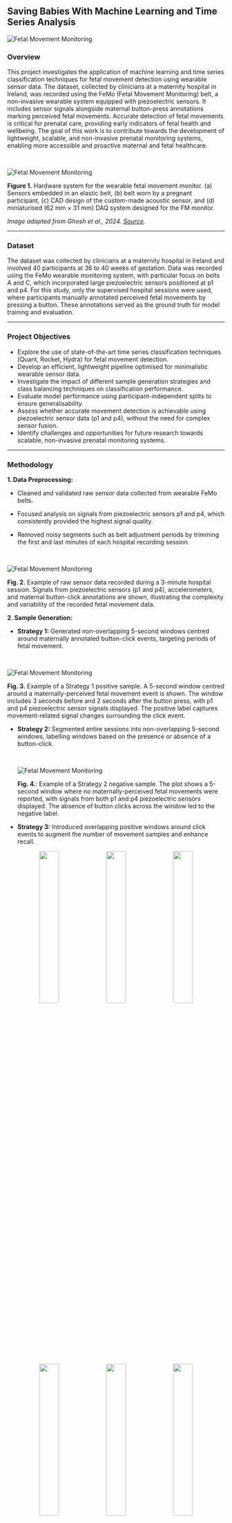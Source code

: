 ## **Saving Babies With Machine Learning and Time Series Analysis**

![Fetal Movement Monitoring](images/fyp-fmm-pregnancy.png)

### **Overview**

This project investigates the application of machine learning and time series classification techniques for fetal movement detection using wearable sensor data. The dataset, collected by clinicians at a maternity hospital in Ireland, was recorded using the FeMo (Fetal Movement Monitoring) belt, a non-invasive wearable system equipped with piezoelectric sensors. It includes sensor signals alongside maternal button-press annotations marking perceived fetal movements. Accurate detection of fetal movements is critical for prenatal care, providing early indicators of fetal health and wellbeing. The goal of this work is to contribute towards the development of lightweight, scalable, and non-invasive prenatal monitoring systems, enabling more accessible and proactive maternal and fetal healthcare.

&nbsp;

![Fetal Movement Monitoring](images/femo-belt.jpeg)

**Figure 1.** Hardware system for the wearable fetal movement monitor. (a) Sensors embedded in an elastic belt, (b) belt worn by a pregnant participant, (c) CAD design of the custom-made acoustic sensor, and (d) miniaturised (62 mm × 31 mm) DAQ system designed for the FM monitor.  

*Image adapted from Ghosh et al., 2024. [Source](https://www.sciencedirect.com/science/article/pii/S1566253523004402).*

---

### **Dataset**

The dataset was collected by clinicians at a maternity hospital in Ireland and involved 40 participants at 36 to 40 weeks of gestation. Data was recorded using the FeMo wearable monitoring system, with particular focus on belts A and C, which incorporated large piezoelectric sensors positioned at p1 and p4. For this study, only the supervised hospital sessions were used, where participants manually annotated perceived fetal movements by pressing a button. These annotations served as the ground truth for model training and evaluation.

---

### **Project Objectives**

- Explore the use of state-of-the-art time series classification techniques (Quant, Rocket, Hydra) for fetal movement detection.
- Develop an efficient, lightweight pipeline optimised for minimalistic wearable sensor data.
- Investigate the impact of different sample generation strategies and class balancing techniques on classification performance.
- Evaluate model performance using participant-independent splits to ensure generalisability.
- Assess whether accurate movement detection is achievable using piezoelectric sensor data (p1 and p4), without the need for complex sensor fusion.
- Identify challenges and opportunities for future research towards scalable, non-invasive prenatal monitoring systems.

---

### **Methodology**

**1. Data Preprocessing:**  

  - Cleaned and validated raw sensor data collected from wearable FeMo belts.  

  - Focused analysis on signals from piezoelectric sensors p1 and p4, which consistently provided the highest signal quality.  

  - Removed noisy segments such as belt adjustment periods by trimming the first and last minutes of each hospital recording session.

&nbsp;

![Fetal Movement Monitoring](images/fmm-sensor-data.png)

**Fig. 2.** Example of raw sensor data recorded during a 3-minute hospital session. Signals from piezoelectric sensors (p1 and p4), accelerometers, and maternal button-click annotations are shown, illustrating the complexity and variability of the recorded fetal movement data.

**2. Sample Generation:**  

  - **Strategy 1:** Generated non-overlapping 5-second windows centred around maternally annotated button-click events, targeting periods of fetal movement.
  
  &nbsp;

  ![Fetal Movement Monitoring](images/samples-1/pos-sample-1.png)

  **Fig. 3.** Example of a Strategy 1 positive sample. A 5-second window centred around a maternally-perceived fetal movement event is shown. The window includes 3 seconds before and 2 seconds after the button press, with p1 and p4 piezoelectric sensor signals displayed. The positive label captures movement-related signal changes surrounding the click event.

  - **Strategy 2:** Segmented entire sessions into non-overlapping 5-second windows, labelling windows based on the presence or absence of a button-click. 

    &nbsp;

    ![Fetal Movement Monitoring](images/samples-2/neg-sample-2.png)

    **Fig. 4.**: Example of a Strategy 2 negative sample. The plot shows a 5-second window where no
    maternally-perceived fetal movements were reported, with signals from both p1 and p4 piezoelectric
    sensors displayed. The absence of button clicks across the window led to the negative label.

  - **Strategy 3:** Introduced overlapping positive windows around click events to augment the number of movement samples and enhance recall.

  <!-- Row 1 -->
<p align="center">
  <img src="images/samples-3/pos-sample-3-1-a.png" width="30%" />
  <img src="images/samples-3/pos-sample-3-2-a.png" width="30%" />
  <img src="images/samples-3/pos-sample-3-3-a.png" width="30%" />
</p>

<!-- Row 2 -->
<p align="center">
  <img src="images/samples-3/pos-sample-3-1-b.png" width="30%" />
  <img src="images/samples-3/pos-sample-3-2-b.png" width="30%" />
  <img src="images/samples-3/pos-sample-3-3-b.png" width="30%" />
</p>

<br>

**3. Model Training:**  

  - Initially compared state-of-the-art time series classifiers, including Quant, Rocket, and Hydra, alongside conventional machine learning models.

  - Selected a lightweight pipeline combining QUANT feature extraction, StandardScaler, and Linear Discriminant Analysis (LDA) based on superior baseline performance.  

  - Applied class balancing techniques, evaluating both 2:1 negative-to-positive and 2:1 positive-to-negative setups to address dataset imbalance.  

  - Focused subsequent experiments on refining and evaluating the QUANT + Scaling + LDA pipeline.

![Fetal Movement Detection Pipeline](images/fmm-pipeline.png)  

**Figure 2.**  Final classification pipeline used in this project. The pipeline consists of a QUANTTransformer for feature extraction, followed by StandardScaler for normalisation, and LinearDiscriminantAnalysis (LDA) for classification.

**4. Evaluation** 

  - Models were evaluated using F1-Score, average accuracy, precision, and recall to account for class imbalance and clinical relevance.  

  - Strict participant-independent train-test splits were used to robustly measure model generalisation across unseen subjects.

---

### **Key Results**

- **Feasibility:**  

  Baseline fetal movement classification is achievable using a minimalistic, non-invasive sensor configuration. The results provide a strong foundation for future research in scalable prenatal monitoring. 

- **Best Pipeline Performance:**  

  - **Pipeline:** QUANT + Scaling + LDA  
  - **Data:**: Achieved using p1 sensor data with balanced training and testing sets
  - **F1-Score:** 0.52  
  - **Average Accuracy:** 0.65  

- **Sensor Findings:**  

  - Adding p4 alongside p1 did not significantly improve model generalisation.  
  - p1 alone provided more consistent and reliable performance.

- **Sampling Strategy Insights:**  

  - Targeted sampling around maternal clicks (Strategy 1) was essential for capturing relevant movement events.  
  - Rigorous class balancing greatly improved F1-score and recall.

- **Augmentation Trade-Offs:**  

  - Overlapping positive windows (Strategy 3) substantially boosted recall.  
  - However, it increased false positives, reflecting a classic sensitivity-specificity trade-off.


---

### **Project Structure**

The repository is organised as follows:

- **README.md**: Project overview, setup instructions, and key information.
- **requirements.txt**: Python package dependencies.
- **data/**: Folder for input data (not included in the public repository).
- **images/**: Images used for documentation and visualisations.
- **models/**: Saved trained models (e.g., .pkl files).
- **notebooks/**: Jupyter notebooks for data exploration, model training, and evaluation.
- **src/**: Source code modules for data preprocessing, sample generation strategies, model building, and evaluation utilities.

---

### **Future Work**

- Incorporate multimodal sensor fusion by combining piezoelectric and IMU sensor data.
- Extend validation to include unsupervised home recording sessions.
- Explore deep learning architectures such as CNNs and hybrid CNN-LSTM models.
- Integrate real-time movement detection capabilities.
- Validate findings using ultrasound-confirmed movement annotations.

---

### **Acknowledgements**

I would like to thank Assoc. Prof. Georgiana Ifrim for her exceptional supervision and guidance througohut this project. I am also grateful to Dr. Colin Boyle and Prof. Niamh Nowlan from the FeMo team for their biomedical engineering expertise. Special thanks to the mothers who participated in the FeMo study for making this research possible.

---

### **Disclaimer**

This project was conducted solely for academic research purposes.  
The models and findings presented here are not intended for clinical use without further validation and regulatory approval.














